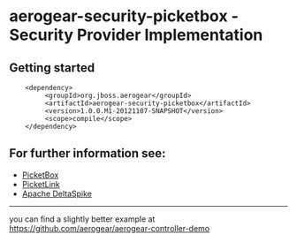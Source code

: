 # aerogear-security-picketbox - Security Provider Implementation

## Getting started

        <dependency>
             <groupId>org.jboss.aerogear</groupId>
             <artifactId>aerogear-security-picketbox</artifactId>
             <version>1.0.0.M1-20121107-SNAPSHOT</version>
             <scope>compile</scope>
        </dependency>

## For further information see:

- [PicketBox](https://github.com/picketbox)
- [PicketLink](https://github.com/picketlink)
- [Apache DeltaSpike](https://github.com/apache/incubator-deltaspike)

---
you can find a slightly better example at <https://github.com/aerogear/aerogear-controller-demo> 